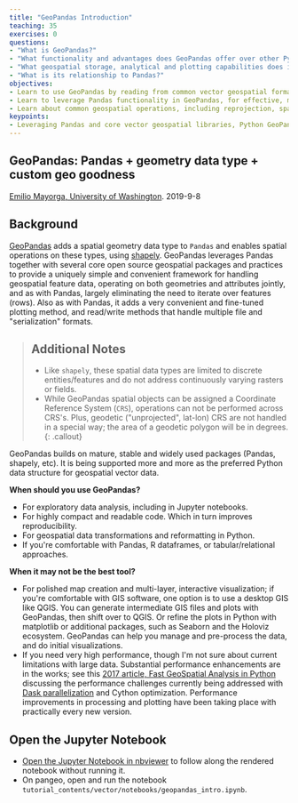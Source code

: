```yaml
---
title: "GeoPandas Introduction"
teaching: 35
exercises: 0
questions:
- "What is GeoPandas?"
- "What functionality and advantages does GeoPandas offer over other Python geospatial tools?"
- "What geospatial storage, analytical and plotting capabilities does it include?"
- "What is its relationship to Pandas?"
objectives:
- Learn to use GeoPandas by reading from common vector geospatial formats (shape files, GeoJSON, etc), PostGIS databases, and from geospatial data generated on the fly.
- Learn to leverage Pandas functionality in GeoPandas, for effective, mixed attribute-based and geospatial analyses.
- Learn about common geospatial operations, including reprojection, spatial joins, and overlays.
keypoints:
- Leveraging Pandas and core vector geospatial libraries, Python GeoPandas greatly simplifies the use of vector geospatial data and provides powerful capabilities.
---
```


## GeoPandas: Pandas + geometry data type + custom geo goodness
[Emilio Mayorga, University of Washington](https://github.com/emiliom/). 2019-9-8

## Background

[GeoPandas](http://geopandas.org) adds a spatial geometry data type to `Pandas` and enables spatial operations on these types, using [shapely](http://toblerity.org/shapely/). GeoPandas leverages Pandas together with several core open source geospatial packages and practices to provide a uniquely simple and convenient framework for handling geospatial feature data, operating on both geometries and attributes jointly, and as with Pandas, largely eliminating the need to iterate over features (rows). Also as with Pandas, it adds a very convenient and fine-tuned plotting method, and read/write methods that handle multiple file and "serialization" formats.

> ## Additional Notes
> * Like `shapely`, these spatial data types are limited to discrete entities/features and do not address continuously varying rasters or fields.
> * While GeoPandas spatial objects can be assigned a Coordinate Reference System (`CRS`), operations can not be performed across CRS's. Plus, geodetic ("unprojected", lat-lon) CRS are not handled in a special way; the area of a geodetic polygon will be in degrees.
{: .callout}

GeoPandas builds on mature, stable and widely used packages (Pandas, shapely, etc). It is being supported more and more as the preferred Python data structure for geospatial vector data.

**When should you use GeoPandas?**
* For exploratory data analysis, including in Jupyter notebooks.
* For highly compact and readable code. Which in turn improves reproducibility.
* For geospatial data transformations and reformatting in Python.
* If you're comfortable with Pandas, R dataframes, or tabular/relational approaches.

**When it may not be the best tool?**
* For polished map creation and multi-layer, interactive visualization; if you're comfortable with GIS software, one option is to use a desktop GIS like QGIS. You can generate intermediate GIS files and plots with GeoPandas, then shift over to QGIS. Or refine the plots in Python with matplotlib or additional packages, such as Seaborn and the Holoviz ecosystem. GeoPandas can help you manage and pre-process the data, and do initial visualizations.
* If you need very high performance, though I'm not sure about current limitations with large data. Substantial performance enhancements are in the works; see this [2017 article, Fast GeoSpatial Analysis in Python](https://matthewrocklin.com/blog/work/2017/09/21/accelerating-geopandas-1) discussing the performance challenges currently being addressed with [Dask parallelization](https://github.com/geopandas/geopandas/issues/461) and Cython optimization. Performance improvements in processing and plotting have been taking place with practically every new version.


## Open the Jupyter Notebook

- [Open the Jupyter Notebook in nbviewer](http://nbviewer.jupyter.org/github/geohackweek/tutorial_contents/blob/master/vector/notebooks/geopandas_intro.ipynb) to follow along the rendered notebook without running it.
- On pangeo, open and run the notebook `tutorial_contents/vector/notebooks/geopandas_intro.ipynb`.
